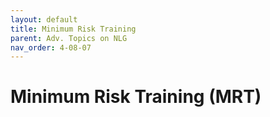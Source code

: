 ```yaml
---
layout: default
title: Minimum Risk Training
parent: Adv. Topics on NLG
nav_order: 4-08-07
---
```


# Minimum Risk Training \(MRT\)

